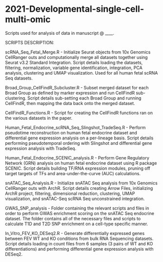 # 2021-Developmental-single-cell-multi-omic

Scripts used for analysis of data in manuscript @ ____. 

SCRIPTS DESCRIPTION: 

scRNA_Seq_Fetal_Merge.R - Initialize Seurat objects from 10x Genomics CellRanger outs and computationally merge all datasets together using Seurat v3.2 Standard Integration. Script details loading the datasets, filtering, normalization, variable gene identification, integration, PCA analysis, clustering and UMAP visualization. Used for all human fetal scRNA Seq datasets. 

Broad_Group_CellFindR_Subcluster.R - Subset merged dataset for each Broad Group as defined by marker expression and run CellFindR sub-clustering. Script details sub-setting each Broad Group and running CellFindR, then mapping the data back onto the merged dataset.

CellFindR_Functions.R - Script for creating the CellFindR functions ran on the various datasets in the paper. 

Human_Fetal_Endocrine_scRNA_Seq_Slingshot_TradeSeq.R - Perform pseudotime reconstruction on human fetal endocrine dataset and differential gene expression analysis on a per-lineage basis. Script details performing pseudotemporal ordering with Slingshot and differential gene expression analysis with TradeSeq.

Human_Fetal_Endocrine_SCENIC_analysis.R - Perform Gene Regulatory Network (GRN) analysis on human fetal endocrine dataset using R package SCENIC. Script details building TF/RNA expression modules, pruning off target targets of TFs and area-under-the-curve (AUC) calculations. 

snATAC_Seq_Analysis.R - Initialize snATAC Seq analysis from 10x Genomics CellRanger outs with ArchR. Script details creating Arrow Files, initializing ArchR project, filtering, dimensional reduction, clustering, UMAP visualization, and snATAC-Seq scRNA Seq unconstrained integration. 

GWAS_SNP_analysis - Folder containing the relevant scripts and files in order to perform GWAS enrichment scoring on the snATAC Seq endocrine dataset. The folder contains all of the necessary files and scripts to calculate T1D and T2D SNP enrichment on a cell-type specific manner.

In_Vitro_FEV_KO_DESeq2.R - Generate differentially expressed genes between FEV WT and KO conditions from bulk RNA Sequencing datasets. Script details loading in count files from 6 samples (3 pairs of WT and KO differentiations) and performing differential gene expression analysis with DESeq2. 





